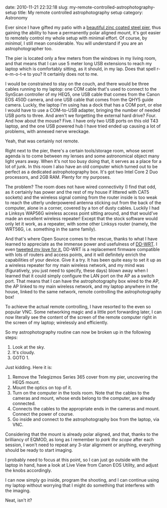 date: 2010-11-21 22:32:18
slug: my-remote-controlled-astrophotography-setup
title: My remote controlled astrophotography setup
category: Astronomy

Ever since I have gifted my patio with a [beautiful zinc coated steel
pier](/314), thus gaining the ability to have a permanently polar aligned
mount, it's got easier to remotely control my whole setup with minimal effort.
Of course, by _minimal_, I still mean considerable. You will understand if you
are an astrophotographer too.

The pier is located only a few meters from the windows in my living room, and
that means that I can use 5 meter long USB extensions to reach my laptop which
is comfortably sitting, as it should, in my lap. Does that spell r-e-m-o-t-e to
you? It certainly does not to me.

I would be constrained to stay on the couch, and there would be three cables
running to my laptop: one COM cable that's used to connect to the SynScan
controller of my HEQ5, one USB cable that comes from the Canon EOS 450D camera,
and one USB cable that comes from the QHY5 guide camera. Luckly, the laptop I'm
using has a dock that has a COM port, or else I would have to use a COM-to-USB
adapter, bringing the number of needed USB ports to three. And aren't we
forgetting the external hard drive? Four. And how about the mouse? Five.  I
have only two USB ports on this old T43 laptop, and the one USB powered hub I
have tried ended up causing a lot of problems, with annexed nerve wreckage.

Yeah, that was certainly not remote.

Right next to the pier, there's a certain tools/storage room, whose secret
agenda is to come between my lenses and some astronomical object many light
years away. When it's not too busy doing that, it serves as a place for a lot
of junk. In this room I also have an old computer which turned out to be
perfect as a dedicated astrophotography box. It's got two Intel Core 2 Duo
processors, and 2GB RAM. Plenty for my purposes.

The problem? The room does not have wired connectivity (I find that odd, as it
certainly has power and the rest of my house if littered with CAT5 sockets) and
the wireless signal coming from the router inside is too weak to reach the
utterly underpowered antenna sticking out from the back of the computer, alone
in a corner, covered by a ton of dusty cables.  Luckily I had a Linksys WAP56G
wireless access point sitting around, and that would've made an excellent
wireless repeater! Except that the stock software would only let it work, as a
repeater, with some other Linksys router (namely, the WRT56G, i.e. something in
the same family).

And that's where Open Source comes to the rescue, thanks to what I have learned
to appreciate as the immense power and usefulness of
[DD-WRT](http://www.dd-wrt.com/). I even [tweeted my love for
it.](http://twitter.com/#!/siovene/status/6278578031296512) DD-WRT is a
replacement firmware compatible with lots of routers and access points, and it
will definitely enrich the capabilities of your device. Give it a try. It has
been quite easy to set it up as a wireless repeater for my main wireless
network, and my mind was (figuratively, you just need to specify, these days)
blown away when I learned that it could simply configure the LAN port on the AP
as a switch port. That means that I can have the astrophotography box wired to
the AP, the AP linked to my main wireless network, and my laptop anywhere in
the house, linked to the same network, remote controlling the astrophotography
box!

To achieve the actual remote controlling, I have resorted to the even so
popular VNC. Some networking magic and a little port forwarding later, I can
now literally see the content of the screen of the remote computer right in the
screen of my laptop; wirelessly and efficiently.

So my astrophotography routine can now be broken up in the following steps:

 1. Look at the sky.
 2. It's cloudy.
 3. GOTO 1.

Just kidding. Here it is:

 1. Remove the Telegizmos Series 365 cover from my pier, uncovering the HEQ5
    mount.
 2. Mount the optics on top of it.
 3. Turn on the computer in the tools room. Note that the cables to the
    cameras and mount, whose ends belong to the computer, are already connected.
 4. Connects the cables to the appropriate ends in the cameras and mount.
    Connect the power of course.
 5. Go inside and connect to the astrophotography box from the laptop, via
    VNC.

Considering that the mount is already polar aligned, and that, thanks to the
brilliancy of EQMOD, as long as I remember to _park the scope_ after each
session, I won't need to repeat any 3-star alignment or anything, everything
should be ready to start imaging.

I probably need to focus at this point, so I can just go outside with the
laptop in hand, have a look at Live View from Canon EOS Utility, and adjust the
knobs accordingly.

I can now simply go inside, program the shooting, and I can continue using my
laptop without worrying that I might do something that interferes with the
imaging.

Neat, isn't it?
